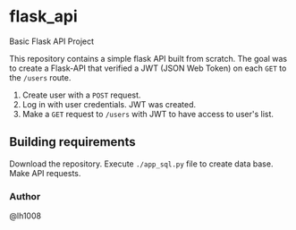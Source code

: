 # flask_api

Basic Flask API Project

This repository contains a simple flask API built from scratch. The goal was to create a Flask-API that verified a JWT (JSON Web Token) on each `GET` to the `/users` route.

1. Create user with a `POST` request.
2. Log in with user credentials. JWT was created.
3. Make a `GET` request to `/users` with JWT to have access to user's list.

## Building requirements

Download the repository. Execute `./app_sql.py` file to create data base. Make API requests.

### Author

@lh1008